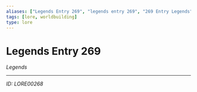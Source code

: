 ```yaml
---
aliases: ["Legends Entry 269", "legends entry 269", "269 Entry Legends"]
tags: [lore, worldbuilding]
type: lore
---
```


# Legends Entry 269

*Legends*

---
*ID: LORE00268*